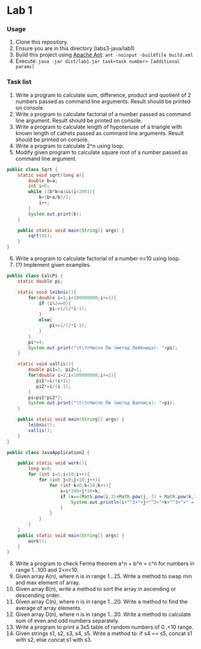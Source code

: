 # Lab 1

### Usage

1. Clone this repository.
2. Ensure you are in this directory (labs3-java/lab1)
3. Build this project using [Apache Ant](https://ant.apache.org/bindownload.cgi):
   ```ant -noinput -buildfile build.xml ```
4. Execute: 
   ```java -jar dist/lab1.jar task<task number> [additional params] ```

### Task list

1. Write a program to calculate sum, difference, product and quotient of 2 numbers passed as command line arguments. Result should be printed on console.
2. Write a program to calculate factorial of a number passed as command line argument. Result should be printed on console.
3. Write a program to calculate length of hypotenuse of a triangle with known length of cathets passed as command line arguments. Result should be printed on console.
4. Write a program to calculate 2^n using loop.
5. Modify given program to calculate square root of a number passed as command line argument.
``` java
public class Sqrt {
    static void sqrt(long a){
        double b=a;
        int i=0;
        while ((b*b>a)&&(i<200)){
            b=(b+a/b)/2;
            i++;
        }
        System.out.print(b);
    }

    public static void main(String[] args) {
        sqrt(45);
    }
}
```
6. Write a program to calculate factorial of a number n<10 using loop.
7. (?) Implement given examples. 
``` java
public class CalcPi {
    static double pi;

    static void leibnic(){
        for(double i=1;i<100000000;i+=1){
            if (i%2==0){
                pi-=1/(2*i-1);
            }
            else{
                pi+=1/(2*i-1);
            }
        }
        pi*=4;
        System.out.print("\t\tnЧисло Пи (метод Лейбница): "+pi);
    }

    static void vallis(){
        double pi1=1, pi2=1;
        for(double i=2;i<100000000;i+=2){
           pi1*=i/(i+1);
           pi2*=i/(i-1);
        }
        pi=pi1*pi2*2;
        System.out.print("\t\tnЧисло Пи (метод Валлиса): "+pi);
    }

    public static void main(String[] args) {
        leibnic();
        vallis();
    }
}
```
``` java
public class JavaApplication2 {

    public static void work(){
        long x=0;
        for (int i=1;i<10;i++){
            for (int j=0;j<10;j++){
                for (int k=0;k<10;k++){
                    x=i*100+j*10+k;
                    if (x==(Math.pow(i,3)+Math.pow(j, 3) + Math.pow(k,3))){
                        System.out.println(i+"^3+"+j+"^3+"+k+"^3+"+" = "+x);
                    }
                }
            }
        }
    }
    public static void main(String[] args) {
        work();
    }
}
```

8. Write a program to check Ferma theorem a^n + b^n = c^n for numbers in range 1...100 and 2&lt;n&lt;10.
9. Given array A(n), where n is in range 1...25. Write a method to swap min and max element of array.
10. Given array B(n), write a method to sort the array in ascending or descending order.
11. Given array C(n), where n is in range 1...20. Write a method to find the average of array elements. 
12.  Given array D(n), where n is in range 1...30. Write a method to calculate sum of even and odd numbers separately.
13. Write a program to print a 3x5 table of random numbers of 0..<10 range.
14. Given strings s1, s2, s3, s4, s5. Write a method to: if s4 == s5, concat s1 with s2, else concat s1 with s3.
